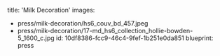 title: 'Milk Decoration'
images:
  - press/milk-decoration/hs6_couv_bd_457.jpeg
  - press/milk-decoration/17-md_hs6_collection_hollie-bowden-5_1600_c.jpg
id: 10df8386-fcc9-46c4-9fef-1b251e0da851
blueprint: press
